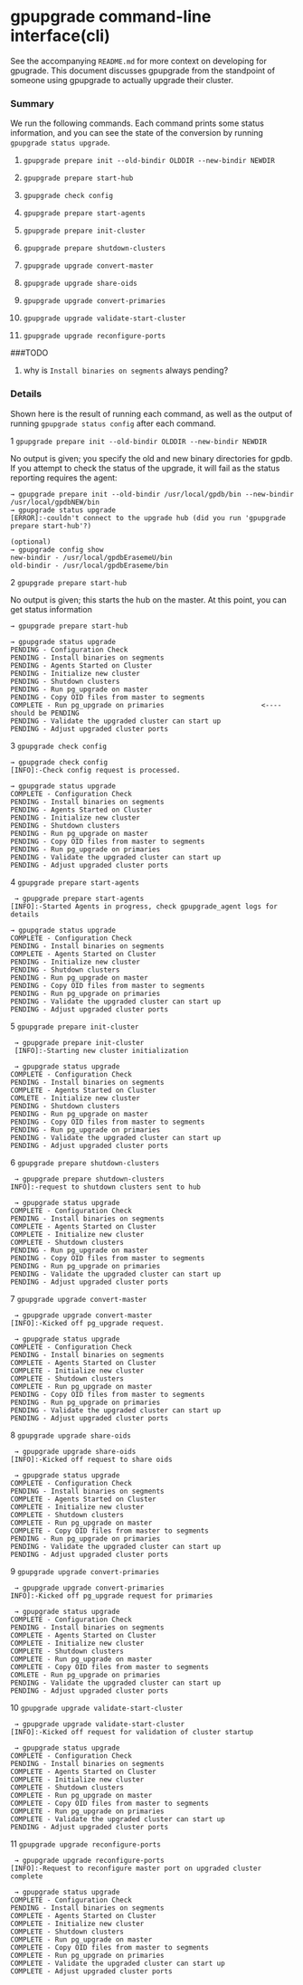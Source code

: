 # gpupgrade command-line interface(cli)

See the accompanying ```README.md``` for more context on developing for gpugrade.
This document discusses gpupgrade from the standpoint of someone using gpupgrade to
actually upgrade their cluster.

### Summary

We run the following commands.  Each command prints some status information, and you can see the state 
of the conversion by running ```gpupgrade status upgrade```.

1. ```gpupgrade prepare init --old-bindir OLDDIR --new-bindir NEWDIR```

1. ```gpupgrade prepare start-hub```

1. ```gpupgrade check config```

1. ```gpupgrade prepare start-agents```

1. ```gpupgrade prepare init-cluster```

1. ```gpupgrade prepare shutdown-clusters```

1. ```gpupgrade upgrade convert-master```

1. ```gpupgrade upgrade share-oids```

1. ```gpupgrade upgrade convert-primaries```

1. ```gpupgrade upgrade validate-start-cluster```

1. ```gpupgrade upgrade reconfigure-ports```

###TODO

1. why is ```Install binaries on segments``` always pending?

### Details

Shown here is the result of running each command, as well as the output of running
```gpupgrade status config``` after each command.

1 ```gpupgrade prepare init --old-bindir OLDDIR --new-bindir NEWDIR```


No output is given; you specify the old and new binary directories for gpdb.  If you attempt
to check the status of the upgrade, it will fail as the status reporting requires the agent:

   ```
   → gpupgrade prepare init --old-bindir /usr/local/gpdb/bin --new-bindir /usr/local/gpdbNEW/bin
   → gpupgrade status upgrade
   [ERROR]:-couldn't connect to the upgrade hub (did you run 'gpupgrade prepare start-hub'?)
   ```
   
   ```
   (optional)
   → gpupgrade config show
   new-bindir - /usr/local/gpdbErasemeU/bin
   old-bindir - /usr/local/gpdbEraseme/bin
   ```
   
2 ```gpupgrade prepare start-hub```

No output is given; this starts the hub on the master.  At this point, you can get status
information

```
→ gpupgrade prepare start-hub

→ gpupgrade status upgrade
PENDING - Configuration Check
PENDING - Install binaries on segments
PENDING - Agents Started on Cluster
PENDING - Initialize new cluster
PENDING - Shutdown clusters
PENDING - Run pg_upgrade on master
PENDING - Copy OID files from master to segments 
COMPLETE - Run pg_upgrade on primaries                        <----should be PENDING
PENDING - Validate the upgraded cluster can start up
PENDING - Adjust upgraded cluster ports
```

3 ```gpupgrade check config```

```
→ gpupgrade check config
[INFO]:-Check config request is processed.

→ gpupgrade status upgrade
COMPLETE - Configuration Check
PENDING - Install binaries on segments
PENDING - Agents Started on Cluster
PENDING - Initialize new cluster
PENDING - Shutdown clusters
PENDING - Run pg_upgrade on master
PENDING - Copy OID files from master to segments
PENDING - Run pg_upgrade on primaries
PENDING - Validate the upgraded cluster can start up
PENDING - Adjust upgraded cluster ports
```

4 ```gpupgrade prepare start-agents```

```
 → gpupgrade prepare start-agents
[INFO]:-Started Agents in progress, check gpupgrade_agent logs for details

→ gpupgrade status upgrade
COMPLETE - Configuration Check
PENDING - Install binaries on segments
COMPLETE - Agents Started on Cluster
PENDING - Initialize new cluster
PENDING - Shutdown clusters
PENDING - Run pg_upgrade on master
PENDING - Copy OID files from master to segments
PENDING - Run pg_upgrade on primaries
PENDING - Validate the upgraded cluster can start up
PENDING - Adjust upgraded cluster ports

```

5 ```gpupgrade prepare init-cluster```

```
 → gpupgrade prepare init-cluster
 [INFO]:-Starting new cluster initialization

 → gpupgrade status upgrade
COMPLETE - Configuration Check
PENDING - Install binaries on segments
COMPLETE - Agents Started on Cluster
COMLETE - Initialize new cluster
PENDING - Shutdown clusters
PENDING - Run pg_upgrade on master
PENDING - Copy OID files from master to segments
PENDING - Run pg_upgrade on primaries
PENDING - Validate the upgraded cluster can start up
PENDING - Adjust upgraded cluster ports
```

6 ```gpupgrade prepare shutdown-clusters```

```
 → gpupgrade prepare shutdown-clusters
INFO]:-request to shutdown clusters sent to hub

 → gpupgrade status upgrade
COMPLETE - Configuration Check
PENDING - Install binaries on segments
COMPLETE - Agents Started on Cluster
COMPLETE - Initialize new cluster
COMPLETE - Shutdown clusters
PENDING - Run pg_upgrade on master
PENDING - Copy OID files from master to segments
PENDING - Run pg_upgrade on primaries
PENDING - Validate the upgraded cluster can start up
PENDING - Adjust upgraded cluster ports
```

7 ```gpupgrade upgrade convert-master```

```
 → gpupgrade upgrade convert-master
[INFO]:-Kicked off pg_upgrade request.

 → gpupgrade status upgrade
COMPLETE - Configuration Check
PENDING - Install binaries on segments
COMPLETE - Agents Started on Cluster
COMPLETE - Initialize new cluster
COMPLETE - Shutdown clusters
COMPLETE - Run pg_upgrade on master
PENDING - Copy OID files from master to segments
PENDING - Run pg_upgrade on primaries
PENDING - Validate the upgraded cluster can start up
PENDING - Adjust upgraded cluster ports
```

8 ```gpupgrade upgrade share-oids```

```
 → gpupgrade upgrade share-oids
[INFO]:-Kicked off request to share oids

 → gpupgrade status upgrade
COMPLETE - Configuration Check
PENDING - Install binaries on segments
COMPLETE - Agents Started on Cluster
COMPLETE - Initialize new cluster
COMPLETE - Shutdown clusters
COMPLETE - Run pg_upgrade on master
COMPLETE - Copy OID files from master to segments
PENDING - Run pg_upgrade on primaries
PENDING - Validate the upgraded cluster can start up
PENDING - Adjust upgraded cluster ports
```

9 ```gpupgrade upgrade convert-primaries```

```
 → gpupgrade upgrade convert-primaries
INFO]:-Kicked off pg_upgrade request for primaries

 → gpupgrade status upgrade
COMPLETE - Configuration Check
PENDING - Install binaries on segments
COMPLETE - Agents Started on Cluster
COMPLETE - Initialize new cluster
COMPLETE - Shutdown clusters
COMPLETE - Run pg_upgrade on master
COMPLETE - Copy OID files from master to segments
COMLETE - Run pg_upgrade on primaries
PENDING - Validate the upgraded cluster can start up
PENDING - Adjust upgraded cluster ports
```

10 ```gpupgrade upgrade validate-start-cluster```

```
 → gpupgrade upgrade validate-start-cluster
[INFO]:-Kicked off request for validation of cluster startup

 → gpupgrade status upgrade
COMPLETE - Configuration Check
PENDING - Install binaries on segments
COMPLETE - Agents Started on Cluster
COMPLETE - Initialize new cluster
COMPLETE - Shutdown clusters
COMPLETE - Run pg_upgrade on master
COMPLETE - Copy OID files from master to segments
COMPLETE - Run pg_upgrade on primaries
COMPLETE - Validate the upgraded cluster can start up
PENDING - Adjust upgraded cluster ports
```

11 ```gpupgrade upgrade reconfigure-ports```

```
 → gpupgrade upgrade reconfigure-ports
[INFO]:-Request to reconfigure master port on upgraded cluster complete

 → gpupgrade status upgrade
COMPLETE - Configuration Check
PENDING - Install binaries on segments
COMPLETE - Agents Started on Cluster
COMPLETE - Initialize new cluster
COMPLETE - Shutdown clusters
COMPLETE - Run pg_upgrade on master
COMPLETE - Copy OID files from master to segments
COMPLETE - Run pg_upgrade on primaries
COMPLETE - Validate the upgraded cluster can start up
COMPLETE - Adjust upgraded cluster ports
```







